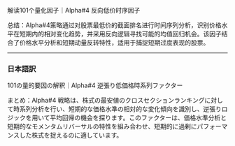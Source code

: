解读101个量化因子｜Alpha#4 反向低价时序因子

总结：Alpha#4策略通过对股票最低价的截面排名进行时间序列分析，识别价格水平在短期内的相对变化趋势，并采用反向逻辑寻找可能的均值回归机会。该因子结合了价格水平分析和短期动量反转特性，适用于捕捉短期过度表现的股票。

---

### 日本語訳

101の量的要因の解釈｜Alpha#4 逆張り低価格時系列ファクター

まとめ：Alpha#4 戦略は、株式の最安値のクロスセクションランキングに対して時系列分析を行い、短期的な価格水準の相対的な変化傾向を識別し、逆張りロジックを用いて平均回帰の機会を探ります。このファクターは、価格水準分析と短期的なモメンタムリバーサルの特性を組み合わせ、短期的に過剰にパフォーマンスした株式を捉えるのに適しています。
